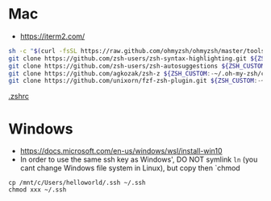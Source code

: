 # Mac
- https://iterm2.com/
```sh
sh -c "$(curl -fsSL https://raw.github.com/ohmyzsh/ohmyzsh/master/tools/install.sh)"
git clone https://github.com/zsh-users/zsh-syntax-highlighting.git ${ZSH_CUSTOM:-~/.oh-my-zsh/custom}/plugins/zsh-syntax-highlighting                                                                                     
git clone https://github.com/zsh-users/zsh-autosuggestions ${ZSH_CUSTOM:-~/.oh-my-zsh/custom}/plugins/zsh-autosuggestions                                                                                                 
git clone https://github.com/agkozak/zsh-z ${ZSH_CUSTOM:-~/.oh-my-zsh/custom}/plugins/zsh-z                                                                                                                               
git clone https://github.com/unixorn/fzf-zsh-plugin.git ${ZSH_CUSTOM:-~/.oh-my-zsh/custom}/plugins/fzf-zsh-plugin                                                                                                         
```

[.zshrc](.zshrc)

# Windows
- https://docs.microsoft.com/en-us/windows/wsl/install-win10
- In order to use the same ssh key as Windows', DO NOT symlink `ln` (you cant change Windows file system in Linux), but copy then `chmod
```
cp /mnt/c/Users/helloworld/.ssh ~/.ssh
chmod xxx ~/.ssh
```
